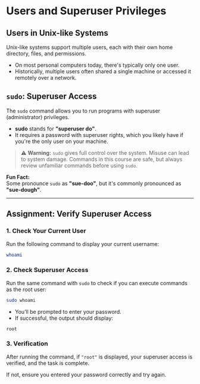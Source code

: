 # Users and Superuser Privileges

## Users in Unix-like Systems

Unix-like systems support multiple users, each with their own home directory, files, and permissions.

- On most personal computers today, there's typically only one user.
- Historically, multiple users often shared a single machine or accessed it remotely over a network.

## `sudo`: Superuser Access

The `sudo` command allows you to run programs with superuser (administrator) privileges.

- **sudo** stands for **"superuser do"**.
- It requires a password with superuser rights, which you likely have if you're the only user on your machine.

> ⚠ **Warning:** `sudo` gives full control over the system. Misuse can lead to system damage. Commands in this course are safe, but always review unfamiliar commands before using `sudo`.

**Fun Fact:**  
Some pronounce `sudo` as **"sue-doo"**, but it's commonly pronounced as **"sue-dough"**.

---

## Assignment: Verify Superuser Access

### 1. Check Your Current User

Run the following command to display your current username:

```bash
whoami
```

### 2. Check Superuser Access

Run the same command with `sudo` to check if you can execute commands as the root user:

```bash
sudo whoami
```

- You’ll be prompted to enter your password.
- If successful, the output should display:

```
root
```

### 3. **Verification**

After running the command, if `"root"` is displayed, your superuser access is verified, and the task is complete.

If not, ensure you entered your password correctly and try again.
